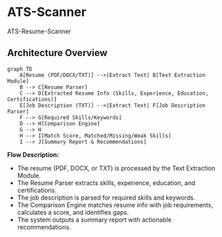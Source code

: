 # ATS-Scanner
ATS-Resume-Scanner

## Architecture Overview

```mermaid
graph TD
    A[Resume (PDF/DOCX/TXT)] -->|Extract Text| B[Text Extraction Module]
    B --> C[Resume Parser]
    C --> D[Extracted Resume Info (Skills, Experience, Education, Certifications)]
    E[Job Description (TXT)] -->|Extract Text| F[Job Description Parser]
    F --> G[Required Skills/Keywords]
    D --> H[Comparison Engine]
    G --> H
    H --> I[Match Score, Matched/Missing/Weak Skills]
    I --> J[Summary Report & Recommendations]
```

**Flow Description:**
- The resume (PDF, DOCX, or TXT) is processed by the Text Extraction Module.
- The Resume Parser extracts skills, experience, education, and certifications.
- The job description is parsed for required skills and keywords.
- The Comparison Engine matches resume info with job requirements, calculates a score, and identifies gaps.
- The system outputs a summary report with actionable recommendations.
